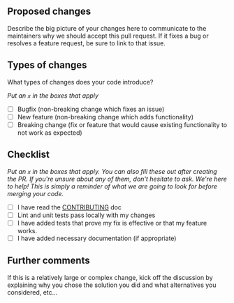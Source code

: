 <!-- CLICK "Preview" FOR INSTRUCTIONS IN A MORE READABLE FORMAT -->

## Proposed changes

Describe the big picture of your changes here to communicate to the maintainers why we should accept this pull request. If it fixes a bug or resolves a feature request, be sure to link to that issue.

## Types of changes

What types of changes does your code introduce?

_Put an `x` in the boxes that apply_

- [ ] Bugfix (non-breaking change which fixes an issue)
- [ ] New feature (non-breaking change which adds functionality)
- [ ] Breaking change (fix or feature that would cause existing functionality to not work as expected)

## Checklist

_Put an `x` in the boxes that apply. You can also fill these out after creating the PR. If you're unsure about any of them, don't hesitate to ask. We're here to help! This is simply a reminder of what we are going to look for before merging your code._

- [ ] I have read the [CONTRIBUTING](https://github.com/dimerapp/http-server/CONTRIBUTING.md) doc
- [ ] Lint and unit tests pass locally with my changes
- [ ] I have added tests that prove my fix is effective or that my feature works.
- [ ] I have added necessary documentation (if appropriate)

## Further comments

If this is a relatively large or complex change, kick off the discussion by explaining why you chose the solution you did and what alternatives you considered, etc...
